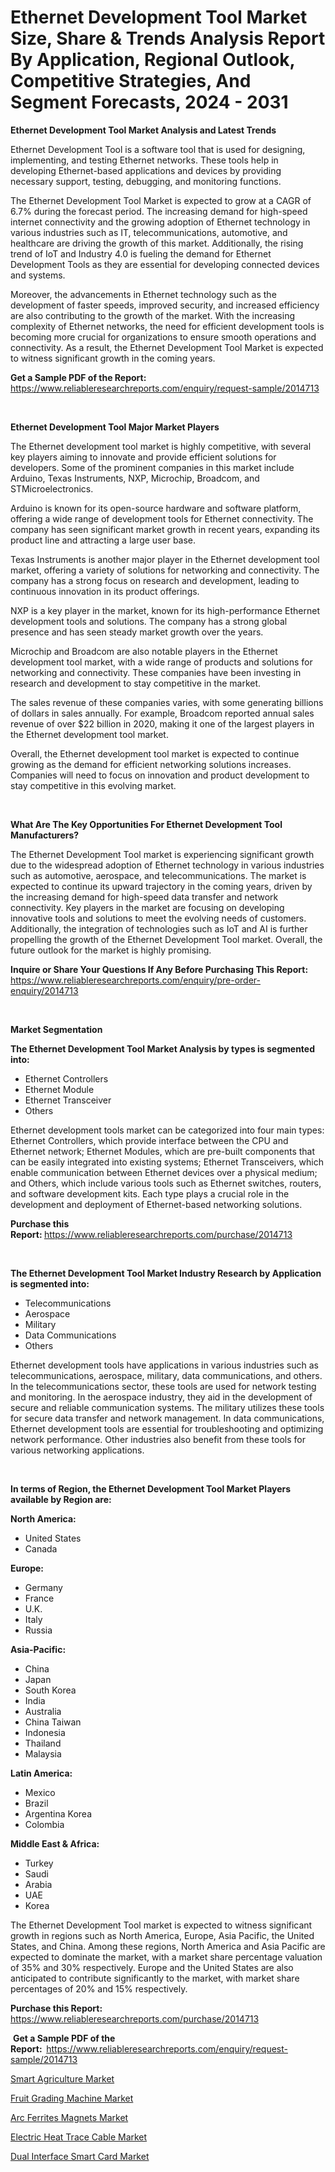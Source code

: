 <p><h1>Ethernet Development Tool Market Size, Share & Trends Analysis Report By Application, Regional Outlook, Competitive Strategies, And Segment Forecasts, 2024 - 2031</h1></p><p><strong>Ethernet Development Tool Market Analysis and Latest Trends</strong></p>
<p><p>Ethernet Development Tool is a software tool that is used for designing, implementing, and testing Ethernet networks. These tools help in developing Ethernet-based applications and devices by providing necessary support, testing, debugging, and monitoring functions.</p><p>The Ethernet Development Tool Market is expected to grow at a CAGR of 6.7% during the forecast period. The increasing demand for high-speed internet connectivity and the growing adoption of Ethernet technology in various industries such as IT, telecommunications, automotive, and healthcare are driving the growth of this market. Additionally, the rising trend of IoT and Industry 4.0 is fueling the demand for Ethernet Development Tools as they are essential for developing connected devices and systems.</p><p>Moreover, the advancements in Ethernet technology such as the development of faster speeds, improved security, and increased efficiency are also contributing to the growth of the market. With the increasing complexity of Ethernet networks, the need for efficient development tools is becoming more crucial for organizations to ensure smooth operations and connectivity. As a result, the Ethernet Development Tool Market is expected to witness significant growth in the coming years.</p></p>
<p><strong>Get a Sample PDF of the Report:&nbsp;</strong> <a href="https://www.reliableresearchreports.com/enquiry/request-sample/2014713">https://www.reliableresearchreports.com/enquiry/request-sample/2014713</a></p>
<p>&nbsp;</p>
<p><strong>Ethernet Development Tool Major Market Players</strong></p>
<p><p>The Ethernet development tool market is highly competitive, with several key players aiming to innovate and provide efficient solutions for developers. Some of the prominent companies in this market include Arduino, Texas Instruments, NXP, Microchip, Broadcom, and STMicroelectronics.</p><p>Arduino is known for its open-source hardware and software platform, offering a wide range of development tools for Ethernet connectivity. The company has seen significant market growth in recent years, expanding its product line and attracting a large user base.</p><p>Texas Instruments is another major player in the Ethernet development tool market, offering a variety of solutions for networking and connectivity. The company has a strong focus on research and development, leading to continuous innovation in its product offerings.</p><p>NXP is a key player in the market, known for its high-performance Ethernet development tools and solutions. The company has a strong global presence and has seen steady market growth over the years.</p><p>Microchip and Broadcom are also notable players in the Ethernet development tool market, with a wide range of products and solutions for networking and connectivity. These companies have been investing in research and development to stay competitive in the market.</p><p>The sales revenue of these companies varies, with some generating billions of dollars in sales annually. For example, Broadcom reported annual sales revenue of over $22 billion in 2020, making it one of the largest players in the Ethernet development tool market.</p><p>Overall, the Ethernet development tool market is expected to continue growing as the demand for efficient networking solutions increases. Companies will need to focus on innovation and product development to stay competitive in this evolving market.</p></p>
<p>&nbsp;</p>
<p><strong>What Are The Key Opportunities For Ethernet Development Tool Manufacturers?</strong></p>
<p><p>The Ethernet Development Tool market is experiencing significant growth due to the widespread adoption of Ethernet technology in various industries such as automotive, aerospace, and telecommunications. The market is expected to continue its upward trajectory in the coming years, driven by the increasing demand for high-speed data transfer and network connectivity. Key players in the market are focusing on developing innovative tools and solutions to meet the evolving needs of customers. Additionally, the integration of technologies such as IoT and AI is further propelling the growth of the Ethernet Development Tool market. Overall, the future outlook for the market is highly promising.</p></p>
<p><strong>Inquire or Share Your Questions If Any Before Purchasing This Report:</strong> <a href="https://www.reliableresearchreports.com/enquiry/pre-order-enquiry/2014713">https://www.reliableresearchreports.com/enquiry/pre-order-enquiry/2014713</a></p>
<p>&nbsp;</p>
<p><strong>Market Segmentation</strong></p>
<p><strong>The Ethernet Development Tool Market Analysis by types is segmented into:</strong></p>
<p><ul><li>Ethernet Controllers</li><li>Ethernet Module</li><li>Ethernet Transceiver</li><li>Others</li></ul></p>
<p><p>Ethernet development tools market can be categorized into four main types: Ethernet Controllers, which provide interface between the CPU and Ethernet network; Ethernet Modules, which are pre-built components that can be easily integrated into existing systems; Ethernet Transceivers, which enable communication between Ethernet devices over a physical medium; and Others, which include various tools such as Ethernet switches, routers, and software development kits. Each type plays a crucial role in the development and deployment of Ethernet-based networking solutions.</p></p>
<p><strong>Purchase this Report:&nbsp;</strong><a href="https://www.reliableresearchreports.com/purchase/2014713">https://www.reliableresearchreports.com/purchase/2014713</a></p>
<p>&nbsp;</p>
<p><strong>The Ethernet Development Tool Market Industry Research by Application is segmented into:</strong></p>
<p><ul><li>Telecommunications</li><li>Aerospace</li><li>Military</li><li>Data Communications</li><li>Others</li></ul></p>
<p><p>Ethernet development tools have applications in various industries such as telecommunications, aerospace, military, data communications, and others. In the telecommunications sector, these tools are used for network testing and monitoring. In the aerospace industry, they aid in the development of secure and reliable communication systems. The military utilizes these tools for secure data transfer and network management. In data communications, Ethernet development tools are essential for troubleshooting and optimizing network performance. Other industries also benefit from these tools for various networking applications.</p></p>
<p>&nbsp;</p>
<p><strong>In terms of Region, the Ethernet Development Tool Market Players available by Region are:</strong></p>
<p>
    <p> <strong> North America: </strong>
        <ul>
            <li>United States</li>
            <li>Canada</li>
        </ul>
        </p> 
    <p> <strong> Europe: </strong>
        <ul>
            <li>Germany</li>
            <li>France</li>
            <li>U.K.</li>
            <li>Italy</li>
            <li>Russia</li>
        </ul>
        </p> 
    <p> <strong> Asia-Pacific: </strong>
        <ul>
            <li>China</li>
            <li>Japan</li>
            <li>South Korea</li>
            <li>India</li>
            <li>Australia</li>
            <li>China Taiwan</li>
            <li>Indonesia</li>
            <li>Thailand</li>
            <li>Malaysia</li>
        </ul>
        </p> 
    <p> <strong> Latin America: </strong>
        <ul>
            <li>Mexico</li>
            <li>Brazil</li>
            <li>Argentina Korea</li>
            <li>Colombia</li>
        </ul>
        </p> 
    <p> <strong> Middle East & Africa: </strong>
        <ul>
            <li>Turkey</li>
            <li>Saudi</li>
            <li>Arabia</li>
            <li>UAE</li>
            <li>Korea</li>
        </ul>
    </p>
    </p>
<p><p>The Ethernet Development Tool market is expected to witness significant growth in regions such as North America, Europe, Asia Pacific, the United States, and China. Among these regions, North America and Asia Pacific are expected to dominate the market, with a market share percentage valuation of 35% and 30% respectively. Europe and the United States are also anticipated to contribute significantly to the market, with market share percentages of 20% and 15% respectively.</p></p>
<p><strong>Purchase this Report: </strong><a href="https://www.reliableresearchreports.com/purchase/2014713">https://www.reliableresearchreports.com/purchase/2014713</a></p>
<p>&nbsp;<strong>Get a Sample PDF of the Report:&nbsp;&nbsp;</strong><a href="https://www.reliableresearchreports.com/enquiry/request-sample/2014713">https://www.reliableresearchreports.com/enquiry/request-sample/2014713</a></p>
<p><strong></strong></p>
<p><p><a href="https://view.publitas.com/reportprime-1/smart-agriculture-market-challenges-opportunities-and-growth-drivers-and-major-market-players-forecasted-for-period-from-2024-2031/">Smart Agriculture Market</a></p><p><a href="https://automatic-knee-4c7.notion.site/Fruit-Grading-Machine-Market-Research-Report-The-Key-To-Successful-Business-Strategy-Forecasted-for-2f0ccc1eb89147a28b34688e031b3026">Fruit Grading Machine Market</a></p><p><a href="https://sulfuric-clavicle-d39.notion.site/Arc-Ferrites-Magnets-Market-Size-and-Growth-Market-Segmentation-Regional-and-Country-Breakdowns-a-9f44817449ab4d6bacd238d8fc511e33">Arc Ferrites Magnets Market</a></p><p><a href="https://automatic-knee-4c7.notion.site/Electric-Heat-Trace-Cable-Market-Size-and-Growth-Market-Segmentation-Regional-and-Country-Breakdow-038fd197e3bc416abe3d8fc6fe7e8b02">Electric Heat Trace Cable Market</a></p><p><a href="https://view.publitas.com/reportprime-1/dual-interface-smart-card-market-size-2024-2031-global-industrial-analysis-key-geographical-regions-market-share-top-key-players-product-types-and-forecast-research-report/">Dual Interface Smart Card Market</a></p></p>